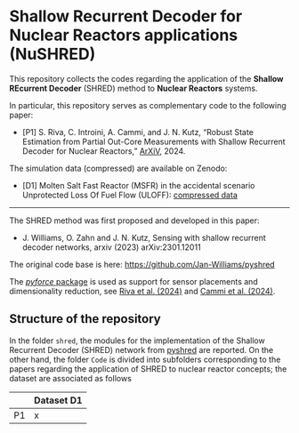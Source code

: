 # Shallow Recurrent Decoder for Nuclear Reactors applications (NuSHRED)

This repository collects the codes regarding the application of the **Shallow REcurrent Decoder** (SHRED) method to **Nuclear Reactors** systems.

In particular, this repository serves as complementary code to the following paper:

- [P1] S. Riva, C. Introini, A. Cammi, and J. N. Kutz, “Robust State Estimation from Partial Out-Core Measurements with Shallow Recurrent Decoder for Nuclear Reactors,” [ArXiV](https://arxiv.org/), 2024.

The simulation data (compressed) are available on Zenodo:

- [D1] Molten Salt Fast Reactor (MSFR) in the accidental scenario Unprotected Loss Of Fuel Flow (ULOFF): [compressed data](https://zenodo.org/)

---

The SHRED method was first proposed and developed in this paper:

- J. Williams, O. Zahn and J. N. Kutz, Sensing with shallow recurrent decoder networks, arxiv (2023) arXiv:2301.12011

The original code base is here: https://github.com/Jan-Williams/pyshred

The [*pyforce* package](https://github.com/ERMETE-Lab/ROSE-pyforce) is used as support for sensor placements and dimensionality reduction, see [Riva et al. (2024)](https://doi.org/10.1016/j.apm.2024.06.040) and [Cammi et al. (2024)](https://doi.org/10.1016/j.nucengdes.2024.113105).

## Structure of the repository

In the folder `shred`, the modules for the implementation of the Shallow Recurrent Decoder (SHRED) network from [pyshred](https://github.com/Jan-Williams/pyshred) are reported.
On the other hand, the folder `Code` is divided into subfolders corresponding to the papers regarding the application of SHRED to nuclear reactor concepts; the dataset are associated as follows

| | Dataset D1 |
|---|-----|
| P1 | x |
